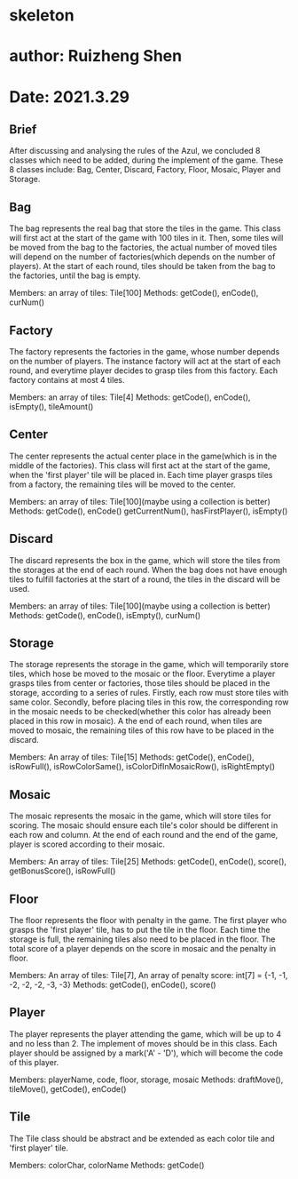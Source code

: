 # skeleton
# author: Ruizheng Shen
# Date: 2021.3.29

## Brief

After discussing and analysing the rules of the Azul, we concluded 8 classes which need to be added,
during the implement of the game. These 8 classes include: Bag, Center, Discard, Factory, Floor, Mosaic, Player and Storage.

## Bag

The bag represents the real bag that store the tiles in the game. This class will first act at the start of the
game with 100 tiles in it. Then, some tiles will be moved from the bag to the factories, the actual number
of moved tiles will depend on the number of factories(which depends on the number of players). At the start of
each round, tiles should be taken from the bag to the factories, until the bag is empty.

Members: an array of tiles: Tile[100]
Methods: getCode(), enCode(), curNum()

## Factory

The factory represents the factories in the game, whose number depends on the number of players. The instance factory will act at
the start of each round, and everytime player decides to grasp tiles from this factory. Each factory contains at most 4 tiles.

Members: an array of tiles: Tile[4]
Methods: getCode(), enCode(), isEmpty(), tileAmount()

## Center

The center represents the actual center place in the game(which is in the middle of the factories). This class will first
act at the start of the game, when the 'first player' tile will be placed in. Each time player grasps tiles from a factory,
the remaining tiles will be moved to the center.

Members: an array of tiles: Tile[100](maybe using a collection is better)
Methods: getCode(), enCode() getCurrentNum(), hasFirstPlayer(), isEmpty()

## Discard

The discard represents the box in the game, which will store the tiles from the storages at the end of each round.
When the bag does not have enough tiles to fulfill factories at the start of a round, the tiles in the discard will be used.

Members: an array of tiles: Tile[100](maybe using a collection is better)
Methods: getCode(), enCode(), isEmpty(), curNum()

## Storage

The storage represents the storage in the game, which will temporarily store tiles, which hose be moved to the mosaic or the
floor. Everytime a player grasps tiles from center or factories, those tiles should be placed in the storage, according to a
series of rules. Firstly, each row must store tiles with same color. Secondly, before placing tiles in this row, the corresponding
row in the mosaic needs to be checked(whether this color has already been placed in this row in mosaic). A the end of each round,
when tiles are moved to mosaic, the remaining tiles of this row have to be placed in the discard.

Members: An array of tiles: Tile[15]
Methods: getCode(), enCode(), isRowFull(), isRowColorSame(), isColorDifInMosaicRow(), isRightEmpty()

## Mosaic

The mosaic represents the mosaic in the game, which will store tiles for scoring. The mosaic should ensure each tile's color should be
different in each row and column. At the end of each round and the end of the game, player is scored according to their mosaic.

Members: An array of tiles: Tile[25]
Methods: getCode(), enCode(), score(), getBonusScore(), isRowFull()

## Floor

The floor represents the floor with penalty in the game. The first player who grasps the 'first player' tile, has to
put the tile in the floor. Each time the storage is full, the remaining tiles also need to be placed in the floor. The total score of
a player depends on the score in mosaic and the penalty in floor.

Members: An array of tiles: Tile[7], An array of penalty score: int[7] = {-1, -1, -2, -2, -2, -3, -3}
Methods: getCode(), enCode(), score()

## Player

The player represents the player attending the game, which will be up to 4 and no less than 2. The implement of moves should be in
this class. Each player should be assigned by a mark('A' - 'D'), which will become the code of this player.

Members: playerName, code, floor, storage, mosaic
Methods: draftMove(), tileMove(), getCode(), enCode()

## Tile

The Tile class should be abstract and be extended as each color tile and 'first player' tile.

Members: colorChar, colorName
Methods: getCode()